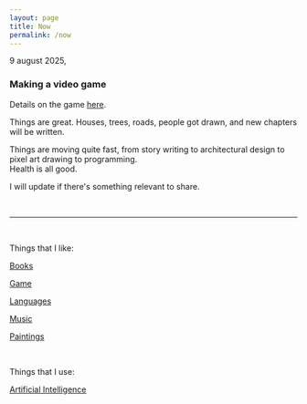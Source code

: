 ```yaml
---
layout: page
title: Now
permalink: /now
---
```


9 august 2025,

### Making a video game

Details on the game [here](/game).  

Things are great. Houses, trees, roads, people got drawn, and new chapters will be written.

Things are moving quite fast, from story writing to architectural design to pixel art drawing to programming.  
Health is all good.  

I will update if there's something relevant to share.

<br>
<hr>
<br>

Things that I like:

[Books](/books)

[Game](/game)

[Languages](/languages)

[Music](/music)

[Paintings](/paintings)

<br>

Things that I use:

[Artificial Intelligence](/ai)

<br>
<br>